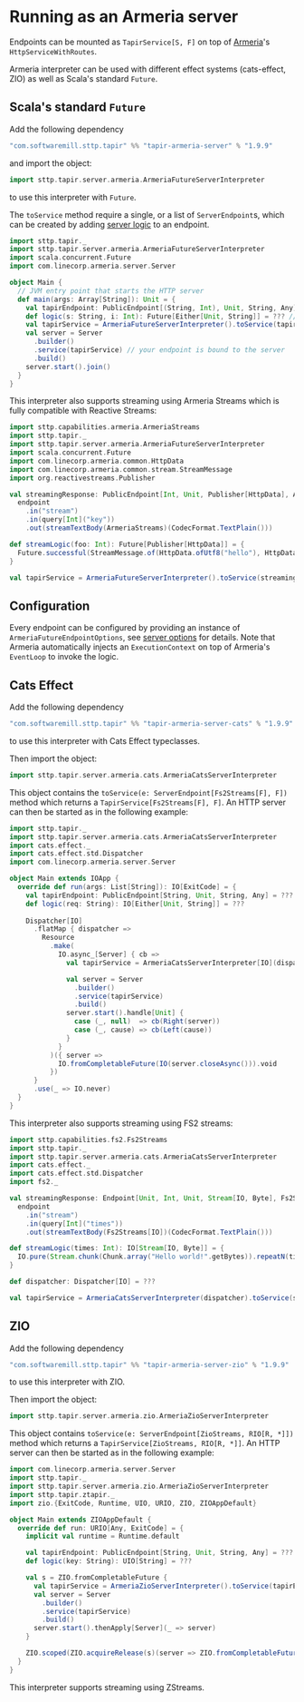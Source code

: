 # Running as an Armeria server

Endpoints can be mounted as `TapirService[S, F]` on top of [Armeria](https://armeria.dev)'s `HttpServiceWithRoutes`.

Armeria interpreter can be used with different effect systems (cats-effect, ZIO) as well as Scala's standard `Future`.

## Scala's standard `Future`

Add the following dependency
```scala
"com.softwaremill.sttp.tapir" %% "tapir-armeria-server" % "1.9.9"
```

and import the object:

```scala
import sttp.tapir.server.armeria.ArmeriaFutureServerInterpreter
```
to use this interpreter with `Future`.

The `toService` method require a single, or a list of `ServerEndpoint`s, which can be created by adding
[server logic](logic.md) to an endpoint.

```scala
import sttp.tapir._
import sttp.tapir.server.armeria.ArmeriaFutureServerInterpreter
import scala.concurrent.Future
import com.linecorp.armeria.server.Server

object Main {
  // JVM entry point that starts the HTTP server
  def main(args: Array[String]): Unit = {
    val tapirEndpoint: PublicEndpoint[(String, Int), Unit, String, Any] = ??? // your definition here
    def logic(s: String, i: Int): Future[Either[Unit, String]] = ??? // your logic here
    val tapirService = ArmeriaFutureServerInterpreter().toService(tapirEndpoint.serverLogic((logic _).tupled))
    val server = Server
      .builder()
      .service(tapirService) // your endpoint is bound to the server
      .build()
    server.start().join()
  }
}
```

This interpreter also supports streaming using Armeria Streams which is fully compatible with Reactive Streams:

```scala
import sttp.capabilities.armeria.ArmeriaStreams
import sttp.tapir._
import sttp.tapir.server.armeria.ArmeriaFutureServerInterpreter
import scala.concurrent.Future
import com.linecorp.armeria.common.HttpData
import com.linecorp.armeria.common.stream.StreamMessage
import org.reactivestreams.Publisher

val streamingResponse: PublicEndpoint[Int, Unit, Publisher[HttpData], ArmeriaStreams] =
  endpoint
    .in("stream")
    .in(query[Int]("key"))
    .out(streamTextBody(ArmeriaStreams)(CodecFormat.TextPlain()))

def streamLogic(foo: Int): Future[Publisher[HttpData]] = {
  Future.successful(StreamMessage.of(HttpData.ofUtf8("hello"), HttpData.ofUtf8("world")))
}

val tapirService = ArmeriaFutureServerInterpreter().toService(streamingResponse.serverLogicSuccess(streamLogic))
```

## Configuration

Every endpoint can be configured by providing an instance of `ArmeriaFutureEndpointOptions`, see [server options](options.md) for details.
Note that Armeria automatically injects an `ExecutionContext` on top of Armeria's `EventLoop` to invoke the logic.

## Cats Effect

Add the following dependency
```scala
"com.softwaremill.sttp.tapir" %% "tapir-armeria-server-cats" % "1.9.9"
```
to use this interpreter with Cats Effect typeclasses.

Then import the object:
```scala
import sttp.tapir.server.armeria.cats.ArmeriaCatsServerInterpreter
```

This object contains the `toService(e: ServerEndpoint[Fs2Streams[F], F])` method which returns a `TapirService[Fs2Streams[F], F]`.
An HTTP server can then be started as in the following example:

```scala
import sttp.tapir._
import sttp.tapir.server.armeria.cats.ArmeriaCatsServerInterpreter
import cats.effect._
import cats.effect.std.Dispatcher
import com.linecorp.armeria.server.Server

object Main extends IOApp {
  override def run(args: List[String]): IO[ExitCode] = {
    val tapirEndpoint: PublicEndpoint[String, Unit, String, Any] = ???
    def logic(req: String): IO[Either[Unit, String]] = ???
  
    Dispatcher[IO]
      .flatMap { dispatcher =>
        Resource
          .make(
            IO.async_[Server] { cb =>
              val tapirService = ArmeriaCatsServerInterpreter[IO](dispatcher).toService(tapirEndpoint.serverLogic(logic))

              val server = Server
                .builder()
                .service(tapirService)
                .build()
              server.start().handle[Unit] {
                case (_, null)  => cb(Right(server))
                case (_, cause) => cb(Left(cause))
              }
            }
          )({ server =>
            IO.fromCompletableFuture(IO(server.closeAsync())).void
          })
      }
      .use(_ => IO.never)
  }
}
```

This interpreter also supports streaming using FS2 streams:

```scala
import sttp.capabilities.fs2.Fs2Streams
import sttp.tapir._
import sttp.tapir.server.armeria.cats.ArmeriaCatsServerInterpreter
import cats.effect._
import cats.effect.std.Dispatcher
import fs2._

val streamingResponse: Endpoint[Unit, Int, Unit, Stream[IO, Byte], Fs2Streams[IO]] =
  endpoint
    .in("stream")
    .in(query[Int]("times"))
    .out(streamTextBody(Fs2Streams[IO])(CodecFormat.TextPlain()))

def streamLogic(times: Int): IO[Stream[IO, Byte]] = {
  IO.pure(Stream.chunk(Chunk.array("Hello world!".getBytes)).repeatN(times))
}

def dispatcher: Dispatcher[IO] = ???

val tapirService = ArmeriaCatsServerInterpreter(dispatcher).toService(streamingResponse.serverLogicSuccess(streamLogic))
```

## ZIO

Add the following dependency

```scala
"com.softwaremill.sttp.tapir" %% "tapir-armeria-server-zio" % "1.9.9"
```

to use this interpreter with ZIO.

Then import the object:
```scala
import sttp.tapir.server.armeria.zio.ArmeriaZioServerInterpreter
```

This object contains `toService(e: ServerEndpoint[ZioStreams, RIO[R, *]])` method which returns a `TapirService[ZioStreams, RIO[R, *]]`.
An HTTP server can then be started as in the following example:

```scala
import com.linecorp.armeria.server.Server
import sttp.tapir._
import sttp.tapir.server.armeria.zio.ArmeriaZioServerInterpreter
import sttp.tapir.ztapir._
import zio.{ExitCode, Runtime, UIO, URIO, ZIO, ZIOAppDefault}

object Main extends ZIOAppDefault {
  override def run: URIO[Any, ExitCode] = {
    implicit val runtime = Runtime.default

    val tapirEndpoint: PublicEndpoint[String, Unit, String, Any] = ???
    def logic(key: String): UIO[String] = ???

    val s = ZIO.fromCompletableFuture {
      val tapirService = ArmeriaZioServerInterpreter().toService(tapirEndpoint.zServerLogic(logic))
      val server = Server
        .builder()
        .service(tapirService)
        .build()
      server.start().thenApply[Server](_ => server)
    }

    ZIO.scoped(ZIO.acquireRelease(s)(server => ZIO.fromCompletableFuture(server.closeAsync()).orDie) *> ZIO.never).exitCode
  }
}
```

This interpreter supports streaming using ZStreams.
